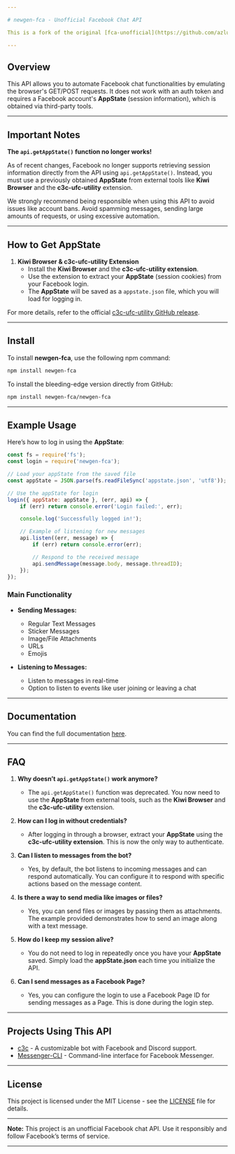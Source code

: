 ```yaml
---

# newgen-fca - Unofficial Facebook Chat API

This is a fork of the original [fca-unofficial](https://github.com/azlux/facebook-chat-api) repository. This version includes new features and updates that are bundled faster than the main repository. However, be aware that new features may also come with some bugs.

---
```


## Overview

This API allows you to automate Facebook chat functionalities by emulating the browser's GET/POST requests. It does not work with an auth token and requires a Facebook account's **AppState** (session information), which is obtained via third-party tools.

---

## Important Notes

**The `api.getAppState()` function no longer works!**

As of recent changes, Facebook no longer supports retrieving session information directly from the API using `api.getAppState()`. Instead, you must use a previously obtained **AppState** from external tools like **Kiwi Browser** and the **c3c-ufc-utility** extension.

We strongly recommend being responsible when using this API to avoid issues like account bans. Avoid spamming messages, sending large amounts of requests, or using excessive automation.

---

## How to Get AppState

1. **Kiwi Browser & c3c-ufc-utility Extension**
   - Install the **Kiwi Browser** and the **c3c-ufc-utility extension**.
   - Use the extension to extract your **AppState** (session cookies) from your Facebook login.
   - The **AppState** will be saved as a `appstate.json` file, which you will load for logging in.

For more details, refer to the official [c3c-ufc-utility GitHub release](https://github.com/c3cbot/c3c-ufc-utility/releases).

---

## Install

To install **newgen-fca**, use the following npm command:

```bash
npm install newgen-fca
```

To install the bleeding-edge version directly from GitHub:

```bash
npm install newgen-fca/newgen-fca
```

---

## Example Usage

Here’s how to log in using the **AppState**:

```javascript
const fs = require('fs');
const login = require('newgen-fca');

// Load your appState from the saved file
const appState = JSON.parse(fs.readFileSync('appstate.json', 'utf8'));

// Use the appState for login
login({ appState: appState }, (err, api) => {
    if (err) return console.error('Login failed:', err);

    console.log('Successfully logged in!');

    // Example of listening for new messages
    api.listen((err, message) => {
        if (err) return console.error(err);

        // Respond to the received message
        api.sendMessage(message.body, message.threadID);
    });
});
```

### Main Functionality

- **Sending Messages:**
    - Regular Text Messages
    - Sticker Messages
    - Image/File Attachments
    - URLs
    - Emojis

- **Listening to Messages:**
    - Listen to messages in real-time
    - Option to listen to events like user joining or leaving a chat

---

## Documentation

You can find the full documentation [here](DOCS.md).

---

## FAQ

1. **Why doesn’t `api.getAppState()` work anymore?**
   - The `api.getAppState()` function was deprecated. You now need to use the **AppState** from external tools, such as the **Kiwi Browser** and the **c3c-ufc-utility** extension.

2. **How can I log in without credentials?**
   - After logging in through a browser, extract your **AppState** using the **c3c-ufc-utility extension**. This is now the only way to authenticate.

3. **Can I listen to messages from the bot?**
   - Yes, by default, the bot listens to incoming messages and can respond automatically. You can configure it to respond with specific actions based on the message content.

4. **Is there a way to send media like images or files?**
   - Yes, you can send files or images by passing them as attachments. The example provided demonstrates how to send an image along with a text message.

5. **How do I keep my session alive?**
   - You do not need to log in repeatedly once you have your **AppState** saved. Simply load the **appState.json** each time you initialize the API.

6. **Can I send messages as a Facebook Page?**
   - Yes, you can configure the login to use a Facebook Page ID for sending messages as a Page. This is done during the login step.

---

## Projects Using This API

- [c3c](https://github.com/lequanglam/c3c) - A customizable bot with Facebook and Discord support.
- [Messenger-CLI](https://github.com/AstroCB/Messenger-CLI) - Command-line interface for Facebook Messenger.

---

## License

This project is licensed under the MIT License - see the [LICENSE](LICENSE) file for details.

---

**Note:** This project is an unofficial Facebook chat API. Use it responsibly and follow Facebook’s terms of service.

---